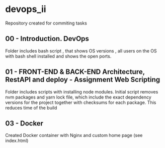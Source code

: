 # devops_ii

Repository created for commiting tasks 

## 00 - Introduction. DevOps

Folder includes bash script , that shows OS versions , all users on the OS with bash shell installed and shows the open ports.

## 01 - FRONT-END & BACK-END Architecture, RestAPI and deploy -  Assignment Web Scripting

Folder includes scripts with installing node modules.
Initial script removes nvm packages and yarn lock file, which include the exact dependency versions for the  project together with checksums for each package. 
This reduces time of the build

## 03 - Docker

Created Docker container with Nginx and custom home page (see index.html)